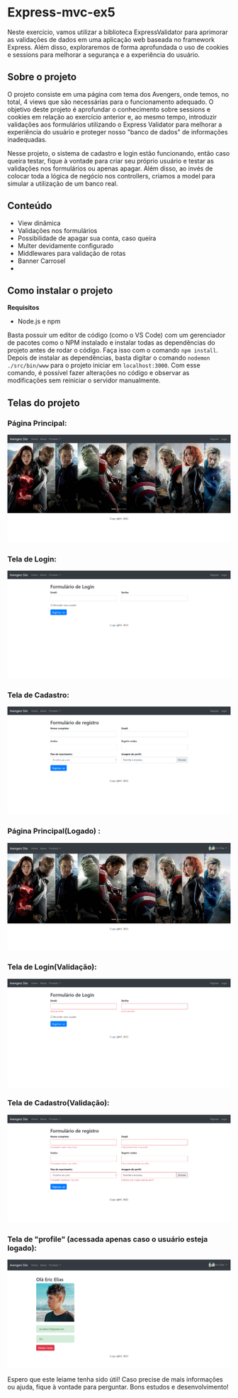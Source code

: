 # Express-mvc-ex5

Neste exercício, vamos utilizar a biblioteca ExpressValidator para aprimorar as validações de dados em uma aplicação web baseada no framework Express. Além disso, exploraremos de forma aprofundada o uso de cookies e sessions para melhorar a segurança e a experiência do usuário.

## Sobre o projeto

O projeto consiste em uma página com tema dos Avengers, onde temos, no total, 4 views que são necessárias para o funcionamento adequado. O objetivo deste projeto é aprofundar o conhecimento sobre sessions e cookies em relação ao exercício anterior e, ao mesmo tempo, introduzir validações aos formulários utilizando o Express Validator para melhorar a experiência do usuário e proteger nosso "banco de dados" de informações inadequadas.

Nesse projeto, o sistema de cadastro e login estão funcionando, então caso queira testar, fique à vontade para criar seu próprio usuário e testar as validações nos formulários ou apenas apagar. Além disso, ao invés de colocar toda a lógica de negócio nos controllers, criamos a model para simular a utilização de um banco real.

## Conteúdo

- View dinâmica
- Validações nos formulários
- Possibilidade de apagar sua conta, caso queira
- Multer devidamente configurado
- Middlewares para validação de rotas
- Banner Carrosel
- 
## Como instalar o projeto

**Requisitos**
- Node.js e npm

Basta possuir um editor de código (como o VS Code) com um gerenciador de pacotes como o NPM instalado e instalar todas as dependências do projeto antes de rodar o código. Faça isso com o comando `npm install`. Depois de instalar as dependências, basta digitar o comando `nodemon ./src/bin/www` para o projeto iniciar em `localhost:3000`. Com esse comando, é possível fazer alterações no código e observar as modificações sem reiniciar o servidor manualmente.

## Telas do projeto

### Página Principal:

<img src='https://github.com/Altovisk09/Express-mvc-ex5/blob/main/public/images/git/home.png'></img>

### Tela de Login:

<img src='https://github.com/Altovisk09/Express-mvc-ex5/blob/main/public/images/git/login.png'></img>

### Tela de Cadastro:

<img src='https://github.com/Altovisk09/Express-mvc-ex5/blob/main/public/images/git/registro.png'></img>

### Página Principal(Logado) :

<img src='https://github.com/Altovisk09/Express-mvc-ex5/blob/main/public/images/git/homeLogado.png'></img>

### Tela de Login(Validação):

<img src='https://github.com/Altovisk09/Express-mvc-ex5/blob/main/public/images/git/loginValidation.png'></img>

### Tela de Cadastro(Validação):

<img src='https://github.com/Altovisk09/Express-mvc-ex5/blob/main/public/images/git/registroValidation.png'></img>

### Tela de "profile" (acessada apenas caso o usuário esteja logado):

<img src='https://github.com/Altovisk09/Express-mvc-ex5/blob/main/public/images/git/profile.jpg'></img>

Espero que este leiame tenha sido útil! Caso precise de mais informações ou ajuda, fique à vontade para perguntar. Bons estudos e desenvolvimento!
